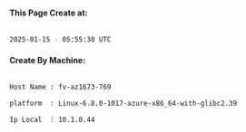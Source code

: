
   
#### This Page Create at:

```bash

2025-01-15 - 05:55:30 UTC

```

#### Create By Machine:

```bash

Host Name : fv-az1673-769

platform  : Linux-6.8.0-1017-azure-x86_64-with-glibc2.39

Ip Local  : 10.1.0.44

```

